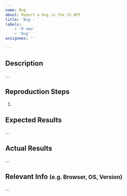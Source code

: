 ```yaml
---
name: Bug
about: Report a bug in the JS API
title: 'Bug - '
labels: 
    - '0 new'
    - 'bug' 
assignees: ''

---
```


## Description
...
## Reproduction Steps
1. 

## Expected Results
...
## Actual Results
...
## Relevant Info <small>(e.g. Browser, OS, Version)</small>
...